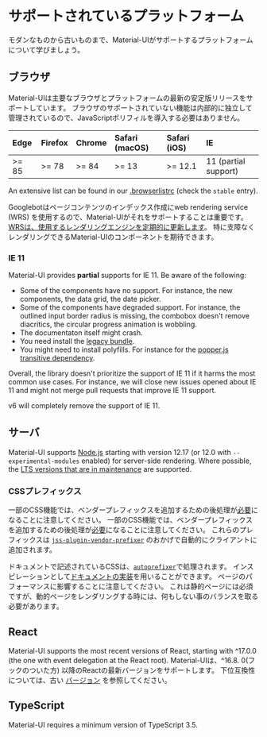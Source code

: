 # サポートされているプラットフォーム

<p class="description">モダンなものから古いものまで、Material-UIがサポートするプラットフォームについて学びましょう。</p>

## ブラウザ

Material-UIは主要なブラウザとプラットフォームの最新の安定版リリースをサポートしています。 ブラウザのサポートされていない機能は内部的に独立して管理されているので、JavaScriptポリフィルを導入する必要はありません。

<!-- #stable-snapshot -->

| Edge  | Firefox | Chrome | Safari (macOS) | Safari (iOS) | IE                   |
|:----- |:------- |:------ |:-------------- |:------------ |:-------------------- |
| >= 85 | >= 78   | >= 84  | >= 13          | >= 12.1      | 11 (partial support) |

<!-- #default-branch-switch -->

An extensive list can be found in our [.browserlistrc](https://github.com/mui-org/material-ui/blob/next/.browserslistrc#L12-L27) (check the `stable` entry).

Googlebotはページコンテンツのインデックス作成にweb rendering service (WRS) を使用するので、Material-UIがそれをサポートすることは重要です。 [WRSは、使用するレンダリングエンジンを定期的に更新します](https://webmasters.googleblog.com/2019/05/the-new-evergreen-googlebot.html)。 特に支障なくレンダリングできるMaterial-UIのコンポーネントを期待できます。

### IE 11

Material-UI provides **partial** supports for IE 11. Be aware of the following:

- Some of the components have no support. For instance, the new components, the data grid, the date picker.
- Some of the components have degraded support. For instance, the outlined input border radius is missing, the combobox doesn't remove diacritics, the circular progress animation is wobbling.
- The documentaton itself might crash.
- You need install the [legacy bundle](/guides/minimizing-bundle-size/#legacy-bundle).
- You might need to install polyfills. For instance for the [popper.js transitive dependency](https://popper.js.org/docs/v2/browser-support/#ie11).

Overall, the library doesn't prioritize the support of IE 11 if it harms the most common use cases. For instance, we will close new issues opened about IE 11 and might not merge pull requests that improve IE 11 support.

v6 will completely remove the support of IE 11.

## サーバ

<!-- #stable-snapshot -->

Material-UI supports [Node.js](https://github.com/nodejs/node) starting with version 12.17 (or 12.0 with `--experimental-modules` enabled) for server-side rendering. Where possible, the [LTS versions that are in maintenance](https://github.com/nodejs/Release#release-schedule) are supported.

### CSSプレフィックス

一部のCSS機能では、ベンダープレフィックスを追加するための後処理が[必要](https://github.com/cssinjs/jss/issues/279)になることに注意してください。 一部のCSS機能では、ベンダープレフィックスを追加するための後処理が[必要](https://github.com/cssinjs/jss/issues/279)になることに注意してください。 これらのプレフィックスは [`jss-plugin-vendor-prefixer`](https://www.npmjs.com/package/jss-plugin-vendor-prefixer) のおかげで自動的にクライアントに追加されます。

ドキュメントで記述されているCSSは、[`autoprefixer`](https://www.npmjs.com/package/autoprefixer)で処理されます。 インスピレーションとして[ドキュメントの実装](https://github.com/mui-org/material-ui/blob/47aa5aeaec1d4ac2c08fd0e84277d6b91e497557/pages/_document.js#L123)を用いることができます。 ページのパフォーマンスに影響することに注意してください。 これは静的ページには必須ですが、動的ページをレンダリングする時には、何もしない事のバランスを取る必要があります。

## React

<!-- #react-peer-version -->

Material-UI supports the most recent versions of React, starting with ^17.0.0 (the one with event delegation at the React root). Material-UIは、^16.8. 0(フックのついた方) 以降のReactの最新バージョンをサポートします。 下位互換性については、古い [バージョン](https://material-ui.com/versions/) を参照してください。

## TypeScript

Material-UI requires a minimum version of TypeScript 3.5.
